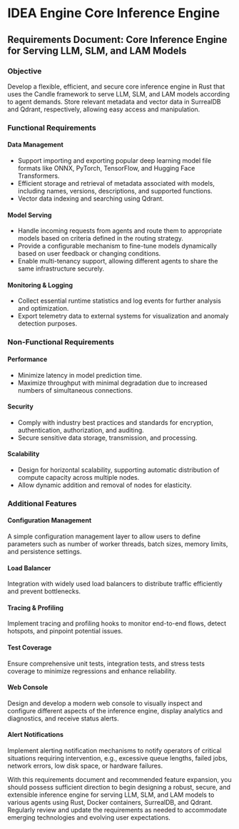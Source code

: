 # IDEA Engine Core Inference Engine

## Requirements Document: Core Inference Engine for Serving LLM, SLM, and LAM Models


### Objective
Develop a flexible, efficient, and secure core inference engine in Rust that uses the Candle framework to serve LLM, SLM, and LAM models according to agent demands. Store relevant metadata and vector data in SurrealDB and Qdrant, respectively, allowing easy access and manipulation.

### Functional Requirements

#### Data Management

* Support importing and exporting popular deep learning model file formats like ONNX, PyTorch, TensorFlow, and Hugging Face Transformers.
* Efficient storage and retrieval of metadata associated with models, including names, versions, descriptions, and supported functions.
* Vector data indexing and searching using Qdrant.

#### Model Serving

* Handle incoming requests from agents and route them to appropriate models based on criteria defined in the routing strategy.
* Provide a configurable mechanism to fine-tune models dynamically based on user feedback or changing conditions.
* Enable multi-tenancy support, allowing different agents to share the same infrastructure securely.

#### Monitoring & Logging

* Collect essential runtime statistics and log events for further analysis and optimization.
* Export telemetry data to external systems for visualization and anomaly detection purposes.

### Non-Functional Requirements

#### Performance

* Minimize latency in model prediction time.
* Maximize throughput with minimal degradation due to increased numbers of simultaneous connections.

#### Security

* Comply with industry best practices and standards for encryption, authentication, authorization, and auditing.
* Secure sensitive data storage, transmission, and processing.

#### Scalability

* Design for horizontal scalability, supporting automatic distribution of compute capacity across multiple nodes.
* Allow dynamic addition and removal of nodes for elasticity.

### Additional Features

#### Configuration Management
A simple configuration management layer to allow users to define parameters such as number of worker threads, batch sizes, memory limits, and persistence settings.

#### Load Balancer
Integration with widely used load balancers to distribute traffic efficiently and prevent bottlenecks.

#### Tracing & Profiling
Implement tracing and profiling hooks to monitor end-to-end flows, detect hotspots, and pinpoint potential issues.

#### Test Coverage
Ensure comprehensive unit tests, integration tests, and stress tests coverage to minimize regressions and enhance reliability.

#### Web Console
Design and develop a modern web console to visually inspect and configure different aspects of the inference engine, display analytics and diagnostics, and receive status alerts.

#### Alert Notifications
Implement alerting notification mechanisms to notify operators of critical situations requiring intervention, e.g., excessive queue lengths, failed jobs, network errors, low disk space, or hardware failures.

With this requirements document and recommended feature expansion, you should possess sufficient direction to begin designing a robust, secure, and extensible inference engine for serving LLM, SLM, and LAM models to various agents using Rust, Docker containers, SurrealDB, and Qdrant. Regularly review and update the requirements as needed to accommodate emerging technologies and evolving user expectations.
